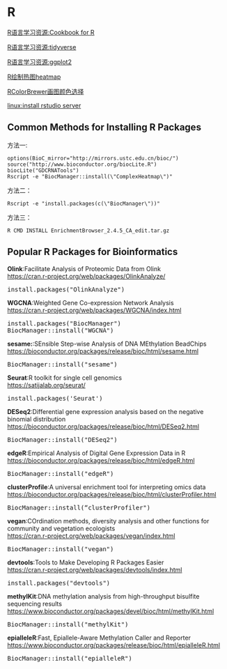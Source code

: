 # R

[R语言学习资源:Cookbook for R](http://www.cookbook-r.com)

[R语言学习资源:tidyverse](https://www.tidyverse.org/)

[R语言学习资源:ggplot2](https://ggplot2-book.org)

[R绘制热图heatmap](https://flowingdata.com/2010/01/21/how-to-make-a-heatmap-a-quick-and-easy-solution/)

[RColorBrewer画图颜色选择](http://colorbrewer2.org/)

[linux:install rstudio server](./rstudio_server/README.md)


## Common Methods for Installing R Packages
方法一:

    options(BioC_mirror="http://mirrors.ustc.edu.cn/bioc/")
    source("http://www.bioconductor.org/biocLite.R")
    biocLite("GDCRNATools")
    Rscript -e "BiocManager::install(\"ComplexHeatmap\")"

方法二：

    Rscript -e "install.packages(c(\"BiocManager\"))"

方法三：

    R CMD INSTALL EnrichmentBrowser_2.4.5_CA_edit.tar.gz

## Popular R Packages for Bioinformatics

**Olink**:Facilitate Analysis of Proteomic Data from Olink<br>
https://cran.r-project.org/web/packages/OlinkAnalyze/
<pre>install.packages("OlinkAnalyze")</pre>

**WGCNA**:Weighted Gene Co-expression Network Analysis<br>
https://cran.r-project.org/web/packages/WGCNA/index.html
<pre>install.packages("BiocManager")
BiocManager::install("WGCNA")</pre>

**sesame:**:SEnsible Step-wise Analysis of DNA MEthylation BeadChips<br>
https://bioconductor.org/packages/release/bioc/html/sesame.html
<pre>BiocManager::install("sesame")</pre>

**Seurat**:R toolkit for single cell genomics<br>
https://satijalab.org/seurat/
<pre>install.packages('Seurat')</pre>

**DESeq2**:Differential gene expression analysis based on the negative binomial distribution<br>
https://bioconductor.org/packages/release/bioc/html/DESeq2.html
<pre>BiocManager::install("DESeq2")</pre>

**edgeR**:Empirical Analysis of Digital Gene Expression Data in R<br>
https://bioconductor.org/packages/release/bioc/html/edgeR.html
<pre>BiocManager::install("edgeR")</pre>

**clusterProfile**:A universal enrichment tool for interpreting omics data<br>
https://bioconductor.org/packages/release/bioc/html/clusterProfiler.html
<pre>BiocManager::install(“clusterProfiler")</pre>

**vegan**:COrdination methods, diversity analysis and other functions for community and vegetation ecologists<br>
https://cran.r-project.org/web/packages/vegan/index.html
<pre>BiocManager::install("vegan")</pre>

**devtools**:Tools to Make Developing R Packages Easier<br>
https://cran.r-project.org/web/packages/devtools/index.html
<pre>install.packages("devtools")</pre>

**methylKit**:DNA methylation analysis from high-throughput bisulfite sequencing results<br>
https://www.bioconductor.org/packages/devel/bioc/html/methylKit.html
<pre>BiocManager::install("methylKit")</pre>

**epialleleR**:Fast, Epiallele-Aware Methylation Caller and Reporter<br>
https://www.bioconductor.org/packages/release/bioc/html/epialleleR.html
<pre>BiocManager::install("epialleleR")</pre>


